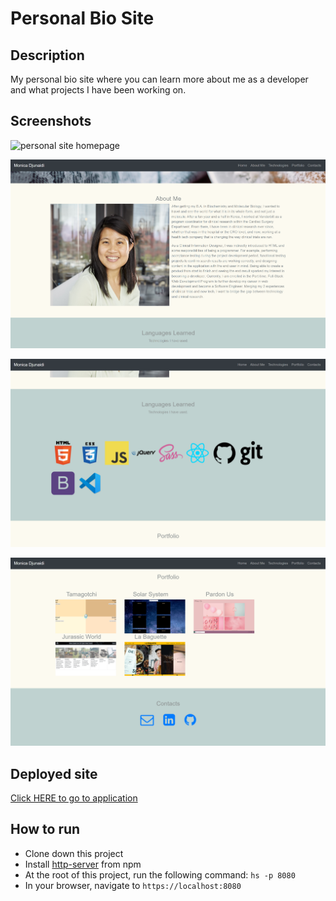 # Personal Bio Site

## Description
My personal bio site where you can learn more about me as a developer and what projects I have been working on.

## Screenshots
![personal site homepage](https://raw.githubusercontent.com/djunaim/personalBioSite/master/src/screenshots/homepage.PNG)

![bio section](https://raw.githubusercontent.com/djunaim/personalBioSite/master/src/screenshots/aboutMe.PNG)

![tech section](https://raw.githubusercontent.com/djunaim/personalBioSite/master/src/screenshots/technologies.PNG)

![projects section](https://raw.githubusercontent.com/djunaim/personalBioSite/master/src/screenshots/portoflioAndContacts.PNG)

## Deployed site
[Click HERE to go to application](https://personal-website-65796.firebaseapp.com/#)

## How to run
* Clone down this project
* Install [http-server](https://www.npmjs.com/package/http-server) from npm
* At the root of this project, run the following command: `hs -p 8080`
* In your browser, navigate to `https://localhost:8080`